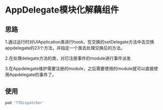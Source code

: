 # AppDelegate模块化解藕组件

## 思路
1.通过运行时对UIApplication类进行hook，在交换的setDelegate方法中去交换appdelegate的23个方法，并指定一个类去处理交换后的方法。

2.在处理delegate方法的类，对已注册事件的module进行事件派发

3.在Appdelegate维护需要注册的module，之后需要使用的module就可以直接使用Appdelegate的事件了。

## 使用

```ruby
pod 'TTDispatcher'
```
